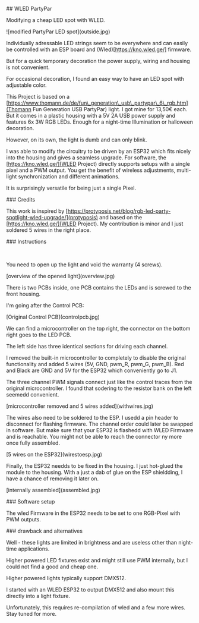 \## WLED PartyPar



Modifying a cheap LED spot with WLED.



!\[modified PartyPar LED spot](outside.jpg)



Individually adressable LED strings seem to be everywhere and can easily be controlled with an ESP board and (Wled)\[https://kno.wled.ge/] firmware.

But for a quick temporary decoration the power supply, wiring and housing is not convenient.

For occasional decoration, I found an easy way to have an LED spot with adjustable color.



This Project is based on a \[https://www.thomann.de/de/fun\_generation\_usb\_partypar\_6\_rgb.htm](Thomann Fun Generation USB PartyPar) light. I got mine for 13,50€ each. But it comes in a plastic housing with a 5V 2A USB power supply and features 6x 3W RGB LEDs. Enough for a night-time Illumination or halloween decoration.



However, on its own, the light is dumb and can only blink.

I was able to modify the circuitry to be driven by an ESP32 which fits nicely into the housing and gives a seamless upgrade. For software, the \[https://kno.wled.ge/](WLED Project) directly supports setups with a single pixel and a PWM output. You get the benefit of wireless adjustments, multi-light synchronization and different animations.

It is surprisingly versatile for being just a single Pixel.





\### Credits



This work is inspired by \[https://protyposis.net/blog/rgb-led-party-spotlight-wled-upgrade/](protyposis) and based on the \[https://kno.wled.ge/](WLED Project). My contribution is minor and I just soldered 5 wires in the right place. 





\### Instructions

 

You need to open up the light and void the warranty (4 screws).

\[overview of the opened light](overview.jpg)



There is two PCBs inside, one PCB contains the LEDs and is screwed to the front housing.

I'm going after the Control PCB:

\[Original Control PCB](controlpcb.jpg)

We can find a microcontroller on the top right, the connector on the bottom right goes to the LED PCB.

The left side has three identical sections for driving each channel. 







I removed the built-in microcontroller to completely to disable the original functionality and added 5 wires (5V, GND, pwm\_R, pwm\_G, pwm\_B). Red and Black are GND and 5V for the ESP32 which conveniently go to J1.

The three channel PWM signals connect just like the control traces from the original microcontroller. I found that sodering to the resistor bank on the left seemedd convenient.



\[microcontroller removed and 5 wires added](withwires.jpg)



The wires also need to be soldered to the ESP. I usedd a pin header to disconnect for flashing firmware. The channel order could later be swapped in software. But make sure that your ESP32 is flashedd with WLED Firmware and is reachable. You might not be able to reach the connector ny more once fully assembled.

\[5 wires on the ESP32](wirestoesp.jpg)



Finally, the ESP32 needds to be fixed in the housing. I just hot-glued the module to the housing. With a just a dab of glue on the ESP shieldding, I have a chance of removing it later on.



\[internally assembled](assembled.jpg)





\### Software setup



The wled Firmware in the ESP32 needs to be set to one RGB-Pixel with PWM outputs.







\### drawback and alternatives



Well - these lights are limited in brightness and are useless other than night-time applications.

Higher powered LED fixtures exist and might still use PWM internally, but I could not find a good and cheap one.

Higher powered lights typically support DMX512.

I started with an WLED ESP32 to output DMX512 and also mount this directly into a light fixture.

Unfortunately, this requires re-compilation of wled and a few more wires. Stay tuned for more.








